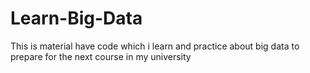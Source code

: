 # Learn-Big-Data
This is material have code which i learn and practice about big data to prepare for the next course in my university

